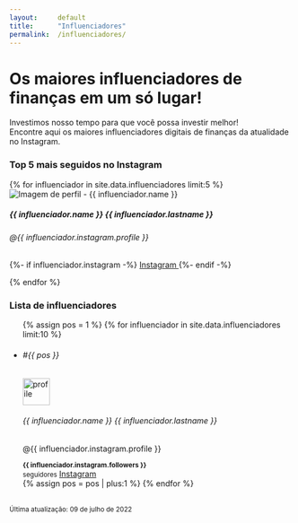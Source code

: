 ```yaml
---
layout:     default
title:      "Influenciadores"
permalink:  /influenciadores/
---
```


<div class="profileiner my-5">
  <div class="text-center mx-lg-auto mb-9">
    <h1 class="display-5 mb-4">Os maiores influenciadores de finanças em um só lugar!</h1>
    <p class="lead">Investimos nosso tempo para que você possa investir melhor! <br>Encontre aqui os maiores influenciadores digitais de finanças da atualidade no Instagram.</p>
  </div>
</div>

<!-- TOP 5 -->
<h3 class="display-6 mt-5 mb-4">Top 5 mais seguidos no Instagram</h3>
<div class="row row-cols-1 row-cols-md-5 g-3">
  {% for influenciador in site.data.influenciadores limit:5 %}
  <div class="col d-flex">
    <div class="card card-body">
      <img class="rounded-circle mb-3 foto" src="{{site.baseurl}}/assets/imgs/influenciadores/{{ influenciador.instagram.profile }}.jpg" alt="Imagem de perfil - {{ influenciador.name }}">
      <h5 class="card-title">{{ influenciador.name }} {{ influenciador.lastname }}</h5>
      <h6 class="card-subtitle mb-2 text-muted">@{{ influenciador.instagram.profile }}</h6>
      <p class="card-text">
        {%- if influenciador.instagram -%}
        <a class="btn btn-outline-primary stretched-link" href="http://www.instagram.com/{{ influenciador.instagram.profile }}" target="_blank" role="button">
          <i class="fab fa-instagram fa-lg"></i> Instagram
        </a>
        {%- endif -%}
      </p>
    </div>
  </div>
  {% endfor %}
</div>



<h3 class="display-6 mt-5 mb-4">Lista de influenciadores</h3>

<ul class="list-group">
{% assign pos = 1 %}
{% for influenciador in site.data.influenciadores limit:10 %}
  <li class="list-group-item d-flex flex-wrap gap-3 py-4 align-items-center">
    <h6 class="opacity-50">#{{ pos }}</h6>
    <img src="{{site.baseurl}}/assets/imgs/influenciadores/{{ influenciador.instagram.profile }}.jpg" alt="profile" width="48" height="48" class="rounded-circle flex-shrink-0" alt="Imagem de perfil - {{ influenciador.name }}">
    <div class="flex-fill">
      <h6 class="mb-0">{{ influenciador.name }} {{ influenciador.lastname }}</h6>
      <p class="mb-0 opacity-75">@{{ influenciador.instagram.profile }}</p>
    </div>
    <small class="lh-1 me-2 d-none d-lg-block"><b>{{ influenciador.instagram.followers }}</b><br>seguidores</small>
    <a class="btn btn-outline-primary stretched-link" href="http://www.instagram.com/{{ influenciador.instagram.profile }}" target="_blank" role="button"><i class="fab fa-instagram fa-lg"></i> Instagram</a>
  </li>
{% assign pos = pos | plus:1 %}
{% endfor %}
</ul>

<br><small class="text-muted">Última atualização: 09 de julho de 2022</small>